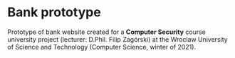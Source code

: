 # Bank prototype
Prototype of bank website created for a **Computer Security** course university project (lecturer: D.Phil. Filip Zagórski) at the Wroclaw University of Science and Technology (Computer Science, winter of 2021).